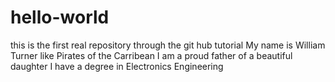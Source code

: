 # hello-world
this is the first real repository through the git hub tutorial
My name is William Turner like Pirates of the Carribean 
I am a proud father of a beautiful daughter
I have a degree in Electronics Engineering
